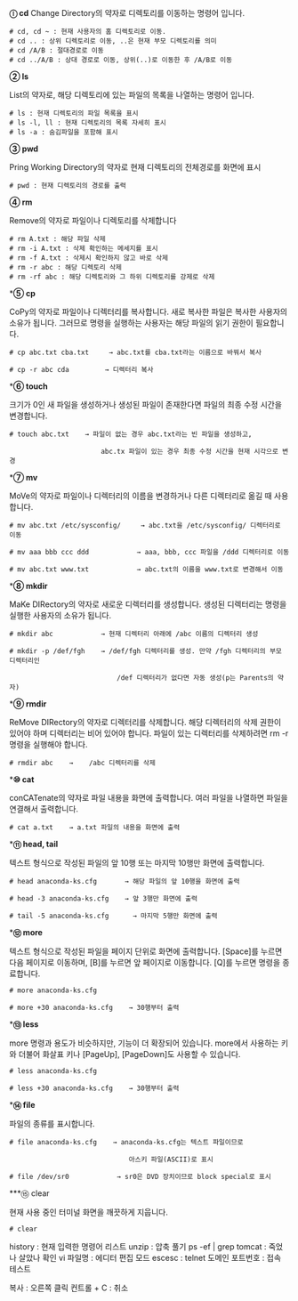 
**ⓛ cd**
Change Directory의 약자로 디렉토리를 이동하는 명령어 입니다.

```linux
# cd, cd ~ : 현재 사용자의 홈 디렉토리로 이동.
# cd .. : 상위 디렉토리로 이동, ..은 현재 부모 디렉토리를 의미
# cd /A/B : 절대경로로 이동
# cd ../A/B : 상대 경로로 이동, 상위(..)로 이동한 후 /A/B로 이동
```

**② ls**

List의 약자로, 해당 디렉토리에 있는 파일의 목록을 나열하는 명령어 입니다.

```linux
# ls : 현재 디렉토리의 파일 목록을 표시
# ls -l, ll : 현재 디렉토리의 목록 자세히 표시
# ls -a : 숨김파일을 포함해 표시
```

**③ pwd**

Pring Working Directory의 약자로 현재 디렉토리의 전체경로를 화면에 표시

```linux
# pwd : 현재 디렉토리의 경로를 출력
```

**④ rm**

Remove의 약자로 파일이나 디렉토리를 삭제합니다
```linux
# rm A.txt : 해당 파일 삭제
# rm -i A.txt : 삭제 확인하는 메세지를 표시
# rm -f A.txt : 삭제시 확인하지 않고 바로 삭제
# rm -r abc : 해당 디렉토리 삭제
# rm -rf abc : 해당 디렉토리와 그 하위 디렉토리를 강제로 삭제
```

***⑤ cp**

CoPy의 약자로 파일이나 디렉터리를 복사합니다. 새로 복사한 파일은 복사한 사용자의 소유가 됩니다. 그러므로 명령을 실행하는 사용자는 해당 파일의 읽기 권한이 필요합니다.

```linux
# cp abc.txt cba.txt     → abc.txt를 cba.txt라는 이름으로 바꿔서 복사

# cp -r abc cda         → 디렉터리 복사
```

***⑥ touch**

크기가 0인 새 파일을 생성하거나 생성된 파일이 존재한다면 파일의 최종 수정 시간을 변경합니다.

```linux
# touch abc.txt    → 파일이 없는 경우 abc.txt라는 빈 파일을 생성하고,

                       abc.tx 파일이 있는 경우 최종 수정 시간을 현재 시각으로 변경
```

***⑦ mv**

MoVe의 약자로 파일이나 디렉터리의 이름을 변경하거나 다른 디렉터리로 옮길 때 사용합니다.

```linux
# mv abc.txt /etc/sysconfig/     → abc.txt을 /etc/sysconfig/ 디렉터리로 이동

# mv aaa bbb ccc ddd            → aaa, bbb, ccc 파일을 /ddd 디렉터리로 이동

# mv abc.txt www.txt            → abc.txt의 이름을 www.txt로 변경해서 이동
```

***⑧ mkdir**

MaKe DIRectory의 약자로 새로운 디렉터리를 생성합니다. 생성된 디렉터리는 명령을 실행한 사용자의 소유가 됩니다.

```linux
# mkdir abc            → 현재 디렉터리 아래에 /abc 이름의 디렉터리 생성

# mkdir -p /def/fgh    → /def/fgh 디렉터리를 생성. 만약 /fgh 디렉터리의 부모 디렉터리인

                           /def 디렉터리가 없다면 자동 생성(p는 Parents의 약자)
```

***⑨ rmdir**

ReMove DIRectory의 약자로 디렉터리를 삭제합니다. 해당 디렉터리의 삭제 권한이 있어야 하며 디렉터리는 비어 있어야 합니다. 파일이 있는 디렉터리를 삭제하려면 rm -r 명령을 실행해야 합니다.

```linux
# rmdir abc    →    /abc 디렉터리를 삭제
```

***⑩ cat**

conCATenate의 약자로 파일 내용을 화면에 출력합니다. 여러 파일을 나열하면 파일을 연결해서 출력합니다.

```linux
# cat a.txt    → a.txt 파일의 내용을 화면에 출력
```

***⑪ head, tail**

텍스트 형식으로 작성된 파일의 앞 10행 또는 마지막 10행만 화면에 출력합니다.

```linux
# head anaconda-ks.cfg       → 해당 파일의 앞 10행을 화면에 출력

# head -3 anaconda-ks.cfg    → 앞 3행만 화면에 출력

# tail -5 anaconda-ks.cfg      → 마지막 5행만 화면에 출력
```

***⑫ more**

텍스트 형식으로 작성된 파일을 페이지 단위로 화면에 출력합니다. [Space]를 누르면 다음 페이지로 이동하며, [B]를 누르면 앞 페이지로 이동합니다. [Q]를 누르면 명령을 종료합니다.

```linux
# more anaconda-ks.cfg

# more +30 anaconda-ks.cfg    → 30행부터 출력
```

***⑬ less**

more 명령과 용도가 비슷하지만, 기능이 더 확장되어 있습니다. more에서 사용하는 키와 더불어 화살표 키나 [PageUp], [PageDown]도 사용할 수 있습니다.

```linux
# less anaconda-ks.cfg

# less +30 anaconda-ks.cfg    → 30행부터 출력
```

***⑭ file**

파일의 종류를 표시합니다.

```linux
# file anaconda-ks.cfg    → anaconda-ks.cfg는 텍스트 파일이므로

                              아스키 파일(ASCII)로 표시

# file /dev/sr0            → sr0은 DVD 장치이므로 block special로 표시
```

 ***⑮ clear
 
현재 사용 중인 터미널 화면을 깨끗하게 지웁니다.

```linux
# clear
```


history : 현재 입력한 명령어 리스트
unzip : 압축 풀기
ps -ef | grep tomcat : 죽었나 살았나 확인
vi 파일명 : 에디터 편집 모드
	escesc : 
telnet 도메인 포트번호 : 접속 테스트


복사 : 오른쪽 클릭
컨트롤 + C : 취소

